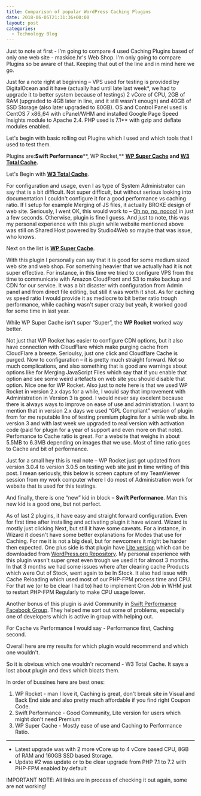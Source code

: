 ```yaml
---
title: Comparison of popular WordPress Caching Plugins
date: 2018-06-05T21:31:36+00:00
layout: post
categories:
  - Technology Blog
---
```

Just to note at first - I'm going to compare 4 used Caching Plugins based of only one web site - maskice.hr's Web Shop. I'm only going to compare Plugins so be aware of that. Keeping that out of the line and in mind here we go.

Just for a note right at beginning – VPS used for testing is provided by DigitalOcean and it have (actually had until late last week\*, we had to upgrade it to better system because of testings) 2 vCore of CPU, 2GB of RAM (upgraded to 4GB later in line, and it still wasn't enough) and 40GB of SSD Storage (also later upgraded to 80GB). OS and Control Panel used is CentOS 7 x86_64 with cPanel/WHM and installed Google Page Speed Insights module to Apache 2.4. PHP used is 7.1\** with gzip and deflate modules enabled.

Let's begin with basic rolling out Plugins which I used and which tools that I used to test them.

Plugins are:**Swift Performance****, WP Rocket,** **[WP Super Cache](https://hr.wordpress.org/plugins/wp-super-cache/) **and [**W3 Total Cache**](https://wordpress.org/plugins/w3-total-cache/)**.**

Let's Begin with **[W3 Total Cache](https://wordpress.org/plugins/w3-total-cache/)**.

For configuration and usage, even I as type of System Administrator can say that is a bit difficult. Not super difficult, but without serious looking into documentation I couldn't configure it for a good performance vs caching ratio. If I setup for example Merging of JS files, it actually BROKE design of web site. Seriously, I went OK, this would work to – [Oh no, no, noooo!](https://www.youtube.com/watch?v=umDr0mPuyQc) in just a few seconds. Otherwise, plugin is fine I guess. And just to note, this was my personal experience with this plugin while website mentioned above was still on Shared Host powered by Studio4Web so maybe that was issue, who knows.

Next on the list is [**WP Super Cache**](https://hr.wordpress.org/plugins/wp-super-cache/).

With this plugin I personally can say that it is good for some medium sized web site and web shop. For something heavier that we actually had it is not super effective. For instance, in this time we tried to configure VPS from the time to communicate with Amazon CloudFront and S3 to make backup and CDN for our service. It was a bit disaster with configuration from Admin panel and from direct file editing, but still it was worth it shot. As for caching vs speed ratio I would provide it as mediocre to bit better ratio trough performance, while caching wasn't super crazy but yeah, it worked good for some time in last year.

While WP Super Cache isn't super “Super”, the **WP Rocket** worked way better.

Not just that WP Rocket has easier to configure CDN options, but it also have connection with CloudFlare which make purging cache from CloudFlare a breeze. Serioulsy, just one click and Cloudflare Cache is purged. Now to configuration – it is pretty much straight forward. Not so much complications, and also something that is good are warnings about options like for Merging JavaScript Files which say that if you enable that option and see some weird artefacts on web site you should disable that option. Nice one for WP Rocket. Also just to note here is that we used WP Rocket in version 2.x days for a while, I would say that improvement with Administration in Version 3 is good. I would never say excelent because there is always ways to improve on ease of use and administration. I want to mention that in version 2.x days we used “GPL Compliant” version of plugin from for me reputable line of testing premium plugins for a while web site. In version 3 and with last week we upgraded to real version with activation code (paid for plugin for a year of support and even more on that note). Perfomance to Cache ratio is great. For a website that weighs in about 5.5MB to 6.3MB depending on images that we use. Most of time ratio goes to Cache and bit of performance.

Just for a small hey this is real note – WP Rocket just got updated from version 3.0.4 to version 3.0.5 on testing web site just in time writing of this post. I mean seriously, this below is screen capture of my TeamViewer session from my work computer where I do most of Administration work for website that is used for this testings.

And finally, there is one “new” kid in block – **Swift Performance**. Man this new kid is a good one, but not perfect.

As of last 2 plugins, it have easy and straight forward configuration. Even for first time after installing and activating plugin it have wizard. Wizard is mostly just clicking Next, but still it have some caveats. For a instance, in Wizard it doesn't have some better explanations for Modes that use for Caching. For me it is not a big deal, but for newcomers it might be harder then expected. One plus side is that plugin have [Lite version](https://wordpress.org/plugins/swift-performance-lite/) which can be downloaded from [WordPress.org Repository](https://wordpress.org/plugins/swift-performance-lite/). My personal experience with this plugin wasn't super great even trough we used it for almost 3 months. In that 3 months we had some issues where after clearing cache Products which were Out of Stock, went again to be In Stock. It also had issue with Cache Reloading which used most of our PHP-FPM process time and CPU. For that we (or to be clear I had to) had to implement Cron Job in WHM just to restart PHP-FPM Regularly to make CPU usage lower.

Another bonus of this plugin is avid Community in [Swift Performance Facebook Group](https://www.facebook.com/groups/SwiftPerformanceUsers/). They helped me sort out some of problems, especially one of developers which is active in group with helping out.

For Cache vs Performance I would say - Performance first, Caching second.

Overall here are my results for which plugin would recommend and which one wouldn't.

So it is obvious which one wouldn'r recomend - W3 Total Cache. It says a lost about plugin and devs which bloats them.

In order of bussines here are best ones:

  1. WP Rocket - man I love it, Caching is great, don't break site in Visual and Back End side and also pretty much affordable if you find right Coupon Code.
  2. Swift Performance - Good Community, Lite version for users which might don't need Premium
  3. WP Super Cache - Mostly ease of use and Caching to Performance Ratio.

******

  * Latest upgrade was with 2 more vCore up to 4 vCore based CPU, 8GB of RAM and 160GB SSD based Storage.
  * Update #2 was update or to be clear upgrade from PHP 7.1 to 7.2 with PHP-FPM enabled by default

IMPORTANT NOTE: All links are in process of checking it out again, some are not working!